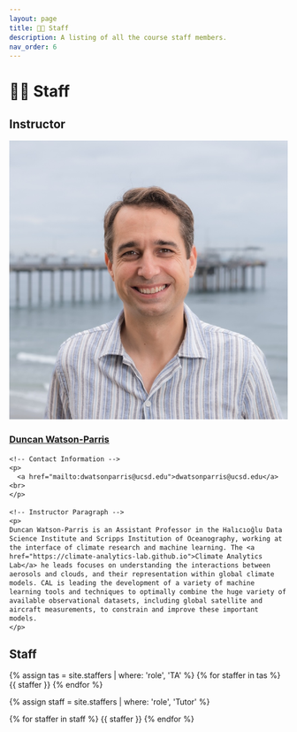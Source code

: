 ```yaml
---
layout: page
title: 👩‍🏫 Staff
description: A listing of all the course staff members.
nav_order: 6
---
```


# 👩‍🏫 Staff

## Instructor

<div class="staffer">
  <img class="staffer-image" src="/assets/staff-images/watson-parris.jpg" alt="Duncan Watson-Parris">

  <div>
    <h3 class="staffer-name">
      <a href="https://www.samlau.me/">Duncan Watson-Parris</a>
    </h3>

    <!-- Contact Information -->
    <p>
      <a href="mailto:dwatsonparris@ucsd.edu">dwatsonparris@ucsd.edu</a><br>
    </p>

    <!-- Instructor Paragraph -->
    <p>
    Duncan Watson-Parris is an Assistant Professor in the Halıcıoğlu Data Science Institute and Scripps Institution of Oceanography, working at the interface of climate research and machine learning. The <a href="https://climate-analytics-lab.github.io">Climate Analytics Lab</a> he leads focuses on understanding the interactions between aerosols and clouds, and their representation within global climate models. CAL is leading the development of a variety of machine learning tools and techniques to optimally combine the huge variety of available observational datasets, including global satellite and aircraft measurements, to constrain and improve these important models.
    </p>
  </div>
</div>


## Staff

{% assign tas = site.staffers | where: 'role', 'TA' %}
{% for staffer in tas %}
{{ staffer }}
{% endfor %}

{% assign staff = site.staffers | where: 'role', 'Tutor' %}
<div class="role">
  {% for staffer in staff %}
  {{ staffer }}
  {% endfor %}
</div>
